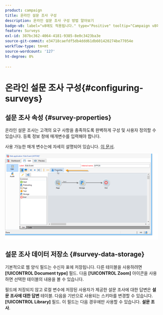 ```yaml
---
product: campaign
title: 온라인 설문 조사 구성
description: 온라인 설문 조사 구성 방법 알아보기
badge-v8: label="v8에도 적용됩니다." type="Positive" tooltip="Campaign v8에도 적용됩니다."
feature: Surveys
exl-id: 387bc362-4064-4181-9385-8e0c3423ba3e
source-git-commit: e34718caefdf5db4ddd61db601420274be77054e
workflow-type: tm+mt
source-wordcount: '127'
ht-degree: 0%

---
```


# 온라인 설문 조사 구성{#configuring-surveys}



## 설문 조사 속성 {#survey-properties}

온라인 설문 조사는 고객의 요구 사항을 충족하도록 완벽하게 구성 및 사용자 정의할 수 있습니다. 등록 정보 창에 매개변수를 입력해야 합니다.

사용 가능한 매개 변수는에 자세히 설명되어 있습니다. [이 문서](../../web/using/defining-web-forms-properties.md).

![](assets/s_ncs_admin_survey_properties_general.png)

## 설문 조사 데이터 저장소 {#survey-data-storage}

기본적으로 웹 양식 필드는 수신자 표에 저장됩니다. 다른 테이블을 사용하려면 **[!UICONTROL Document type]** 필드. 다음 **[!UICONTROL Zoom]** 아이콘을 사용하면 선택한 테이블의 내용을 볼 수 있습니다.

필드에 저장되지 않고 로컬 변수에 저장된 사용자가 제공한 설문 조사에 대한 답변은 **설문 조사에 대한 답변** 테이블. 다음을 기반으로 사용되는 스키마를 변경할 수 있습니다. **[!UICONTROL Library]** 필드. 이 필드는 다음 경우에만 사용할 수 있습니다. **설문 조사**.
